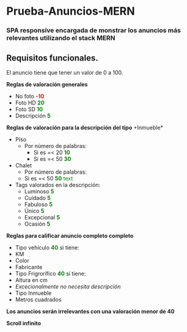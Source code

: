 # Prueba-Anuncios-MERN
### SPA responsive encargada de monstrar los anuncios más relevantes utilizando el stack MERN
## Requisitos funcionales.
El anuncio tiene que tener un valor de 0 a 100.

**Reglas de valoración generales**

- No foto <span style="color:red">**-10**</span>
- Foto HD <span style="color:green">**20**</span>
- Foto SD <span style="color:green">**10**</span>
- Descripción <span style="color:green">**5**</span>

**Reglas de valoración para la descripción del tipo** +Inmueble*

- Piso
  - Por número de palabras:
    - Si es =< 20 <span style="color:green">**10**</span>
    - Si es =< 50 <span style="color:green">**30**</span>
- Chalet
   - Por número de palabras:
   - Si es =< 50 <span style="color:green">**50** text</span>
- Tags valorados en la descripción:
  - Luminoso <span style="color:green">**5**</span>
  - Cuidado <span style="color:green">**5**</span>
  - Fabuloso <span style="color:green">**5**</span>
  - Único <span style="color:green">**5**</span>
  - Excepcional <span style="color:green">**5**</span>
  - Ocasión <span style="color:green">**5**</span>
  
**Reglas para calificar anuncio completo completo**

- Tipo vehículo <span style="color:green">**40**</span> si tiene:
 - KM
 - Color
 - Fabricante
- Tipo Frigrorífico <span style="color:green">**40**</span> si tiene:
 - Altura en cm
 - *Excecionalmente no necesita descripción*
- Tipo Inmueble
 - Metros cuadrados
 
 **Los anuncios serán irrelevantes con una valoración menor de 40**
 
 **Scroll infinito** 
  
    

